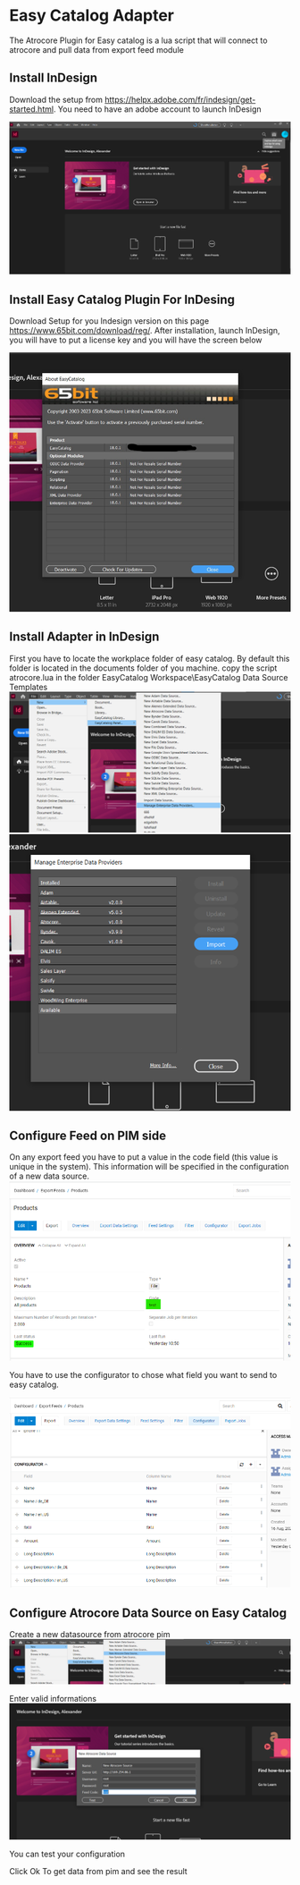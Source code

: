 # Easy Catalog Adapter

The Atrocore Plugin for Easy catalog is a lua script that will connect to atrocore and pull data from export feed module

## Install InDesign

Download the setup from https://helpx.adobe.com/fr/indesign/get-started.html.
You need to have an adobe account to launch InDesign

![after-install-screen](_assets/easycatalog-adapter/after-install-screen.png)

## Install Easy Catalog Plugin For InDesing

Download Setup for you Indesign version on this page https://www.65bit.com/download/reg/.
After installation, launch InDesign, you will have to put a license key and you will have the screen below

![easycatalog-license](_assets/easycatalog-adapter/easycatalog-license.jpg)

## Install Adapter in InDesign

First you have to locate the workplace folder of easy catalog.
By default this folder is located in the documents folder of you machine.
copy the script atrocore.lua in the folder EasyCatalog Workspace\EasyCatalog Data Source Templates\
![manage-enterprise-data-providers](_assets/easycatalog-adapter/manage-enterprise-data-providers.png)
![import-new-enterprise-data-provider](_assets/easycatalog-adapter/import-new-enterprise-data-provider.png)

## Configure Feed on PIM side

On any export feed you have to put a value in the code field (this value is unique in the system).
This information will be specified in the configuration of a new data source.
![feed-detail](_assets/easycatalog-adapter/feed-detail.png)

You have to use the configurator to chose what field you want to send to easy catalog.

![feed-configurator](_assets/easycatalog-adapter/feed-configurator.png)

## Configure Atrocore Data Source on Easy Catalog

Create a new datasource from atrocore pim
![easy-catalog-new-data-source](_assets/easycatalog-adapter/easy-catalog-new-data-source.png)

Enter valid informations
![easy-catalog-new-data-source](_assets/easycatalog-adapter/easy-catalog-data-source-configuration.png)

You can test your configuration

Click Ok To get data from pim and see the result


